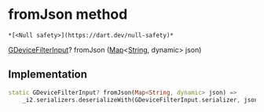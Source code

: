 


# fromJson method




    *[<Null safety>](https://dart.dev/null-safety)*




[GDeviceFilterInput](../../third_party_yonomi_graphql_schema_schema.docs.schema.gql/GDeviceFilterInput-class.md)? fromJson
([Map](https://api.flutter.dev/flutter/dart-core/Map-class.html)&lt;[String](https://api.flutter.dev/flutter/dart-core/String-class.html), dynamic> json)








## Implementation

```dart
static GDeviceFilterInput? fromJson(Map<String, dynamic> json) =>
    _i2.serializers.deserializeWith(GDeviceFilterInput.serializer, json);
```







